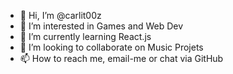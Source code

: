 - 👋 Hi, I’m @carlit00z
- 👀 I’m interested in Games and Web Dev
- 🌱 I’m currently learning React.js
- 💞️ I’m looking to collaborate on Music Projets
- 📫 How to reach me, email-me or chat via GitHub

<!---
carlit00z/carlit00z is a ✨ special ✨ repository because its `README.md` (this file) appears on your GitHub profile.
You can click the Preview link to take a look at your changes.
--->
